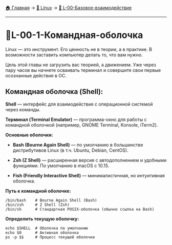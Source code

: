[🏠 Главная](../../README.md) → [🐧 Linux](../../README.md#-linux) → [🚀 L-00-Базовое-взаимодействие](../../README.md#-l-00-базовое-взаимодействие)

---

# 🚀L-00-1-Командная-оболочка

Linux — это инструмент. Его ценность не в теории, а в практике. В возможности заставить компьютер делать то, что вам нужно.

Цель этой главы не загрузить вас теорией, а движением. Уже через пару часов вы начнете осваивать терминал и совершите свои первые осознанные действия в ОС.

## Командная оболочка (Shell):

**Shell** — интерфейс для взаимодействия с операционной системой через команды.

**Терминал (Terminal Emulator)** — программа-окно для работы с командной оболочкой (например, GNOME Terminal, Konsole, iTerm2).

**Основные оболочки:**

- **Bash (Bourne Again Shell)** — по умолчанию в большинстве дистрибутивов Linux (в т.ч. Ubuntu, Debian, CentOS).

- **Zsh (Z Shell)** — расширенная версия с автодополнением и удобными функциями. По умолчанию в macOS с 10.15.

- **Fish (Friendly Interactive Shell)** — минималистичная, но интуитивная оболочка.

**Путь к командной оболочке:**

```Shell
/bin/bash    # Bourne Again Shell (Bash)
/bin/zsh     # Z Shell (Zsh)
/bin/sh      # Стандартная POSIX-оболочка (обычно ссылка на Bash)
```

**Определить текущую оболочку:**

```Shell
echo $SHELL  # Оболочка по умолчанию
echo $0      # Активная оболочка
ps -p $$     # Процесс текущей оболочки
```
